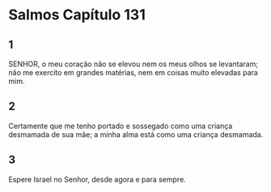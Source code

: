 # Salmos Capítulo 131

## 1
SENHOR, o meu coração não se elevou nem os meus olhos se levantaram; não me exercito em grandes matérias, nem em coisas muito elevadas para mim.

## 2
Certamente que me tenho portado e sossegado como uma criança desmamada de sua mãe; a minha alma está como uma criança desmamada.

## 3
Espere Israel no Senhor, desde agora e para sempre.


